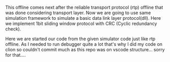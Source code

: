 This offline comes next after the reliable transport protocol (rtp) offline that was done considering transport layer. Now we are going to use same simulation framework to simulate a basic data link layer protocol(dll). Here we implement 1bit sliding window protocol with CRC (Cyclic redundancy check). 

Here we are started our code from the given simulator code just like rtp offline. As I needed to run debugger quite a lot that's why I did my code on clion so couldn't commit much as this repo was on vscode structure... sorry for that.... 